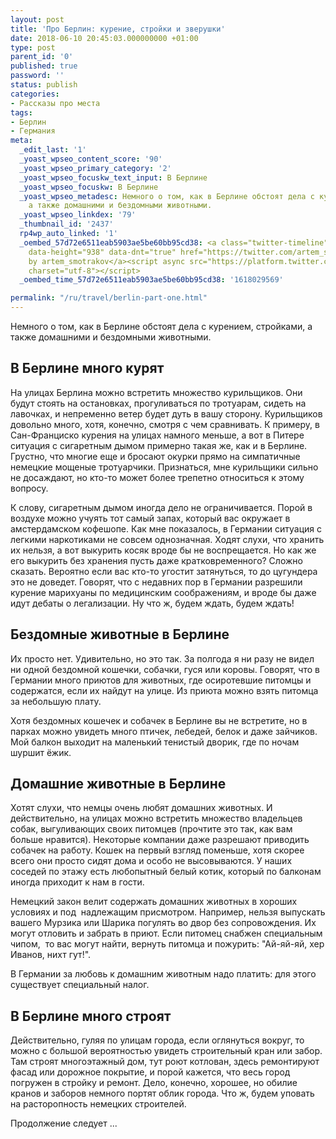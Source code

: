 ```yaml
---
layout: post
title: 'Про Берлин: курение, стройки и зверушки'
date: 2018-06-10 20:45:03.000000000 +01:00
type: post
parent_id: '0'
published: true
password: ''
status: publish
categories:
- Рассказы про места
tags:
- Берлин
- Германия
meta:
  _edit_last: '1'
  _yoast_wpseo_content_score: '90'
  _yoast_wpseo_primary_category: '2'
  _yoast_wpseo_focuskw_text_input: В Берлине
  _yoast_wpseo_focuskw: В Берлине
  _yoast_wpseo_metadesc: Немного о том, как в Берлине обстоят дела с курением, стройками,
    а также домашними и бездомными животными.
  _yoast_wpseo_linkdex: '79'
  _thumbnail_id: '2437'
  rp4wp_auto_linked: '1'
  _oembed_57d72e6511eab5903ae5be60bb95cd38: <a class="twitter-timeline" data-width="625"
    data-height="938" data-dnt="true" href="https://twitter.com/artem_smotrakov?ref_src=twsrc%5Etfw">Tweets
    by artem_smotrakov</a><script async src="https://platform.twitter.com/widgets.js"
    charset="utf-8"></script>
  _oembed_time_57d72e6511eab5903ae5be60bb95cd38: '1618029569'

permalink: "/ru/travel/berlin-part-one.html"
---
```

Немного о том, как в Берлине обстоят дела с курением, стройками, а также домашними и бездомными животными.

<!--more-->

## В Берлине много курят

На улицах Берлина можно встретить множество курильщиков. Они будут стоять на остановках, прогуливаться по тротуарам, сидеть на лавочках, и непременно ветер будет дуть в вашу сторону. Курильщиков довольно много, хотя, конечно, смотря с чем сравнивать. К примеру, в Сан-Франциско курения на улицах намного меньше, а вот в Питере ситуация с сигаретным дымом примерно такая же, как и в Берлине. Грустно, что многие еще и бросают окурки прямо на симпатичные немецкие мощеные тротуарчики. Признаться, мне курильщики сильно не досаждают, но кто-то может более трепетно относиться к этому вопросу.

К слову, сигаретным дымом иногда дело не ограничивается. Порой в воздухе можно учуять тот самый запах, который вас окружает в амстердамском кофешопе. Как мне показалось, в Германии ситуация с легкими наркотиками не совсем однозначная. Ходят слухи, что хранить их нельзя, а вот выкурить косяк вроде бы не воспрещается. Но как же его выкурить без хранения пусть даже кратковременного? Сложно сказать. Вероятно если вас кто-то угостит затянуться, то до цугундера это не доведет. Говорят, что с недавних пор в Германии разрешили курение марихуаны по медицинским соображениям, и вроде бы даже идут дебаты о легализации. Ну что ж, будем ждать, будем ждать!

## Бездомные животные в Берлине

Их просто нет. Удивительно, но это так. За полгода я ни разу не видел ни одной бездомной кошечки, собачки, гуся или коровы. Говорят, что в Германии много приютов для животных, где осиротевшие питомцы и содержатся, если их найдут на улице. Из приюта можно взять питомца за небольшую плату.

Хотя бездомных кошечек и собачек в Берлине вы не встретите, но в парках можно увидеть много птичек, лебедей, белок и даже зайчиков. Мой балкон выходит на маленький тенистый дворик, где по ночам шуршит ёжик.

## Домашние животные в Берлине

Хотят слухи, что немцы очень любят домашних животных. И действительно, на улицах можно встретить множество владельцев собак, выгуливающих своих питомцев (прочтите это так, как вам больше нравится). Некоторые компании даже разрешают приводить собачек на работу. Кошек на первый взгляд поменьше, хотя скорее всего они просто сидят дома и особо не высовываются. У наших соседей по этажу есть любопытный белый котик, который по балконам иногда приходит к нам в гости.

Немецкий закон велит содержать домашних животных в хороших условиях и под&nbsp; надлежащим присмотром. Например, нельзя выпускать вашего Мурзика или Шарика погулять во двор без сопровождения. Их могут отловить и забрать в приют. Если питомец снабжен специальным чипом,&nbsp; то вас могут найти, вернуть питомца и пожурить: "Ай-яй-яй, хер Иванов, нихт гут!".

В Германии за любовь к домашним животным надо платить: для этого существует специальный налог.

## В Берлине много строят

Действительно, гуляя по улицам города, если оглянуться вокруг, то можно с большой вероятностью увидеть строительный кран или забор. Там строят многоэтажный дом, тут роют котлован, здесь ремонтируют фасад или дорожное покрытие, и порой кажется, что весь город погружен в стройку и ремонт. Дело, конечно, хорошее, но обилие кранов и заборов немного портят облик города. Что ж, будем уповать на расторопность немецких строителей.

Продолжение следует ...

&nbsp;

&nbsp;

